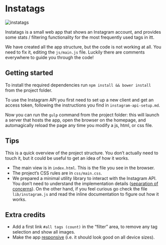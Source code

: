 # Instatags

![instatags](images/instatags.jpg)

Instatags is a small web app that shows an Instagram account, and provides some stats / filtering functionality for the most frequently used tags in itt.

We have created all the app structure, but the code is not working at all. You need to fix it, editing the `js/main.js` file. Luckily there are comments everywhere to guide you through the code!

## Getting started

To install the required dependencies run `npm install && bower install` from the project folder.

To use the Instagram API you first need to set up a new client and get an access token, following the instructions you find in `instagram-api-setup.md`.

Now you can run the `gulp` command from the project folder: this will launch a server that hosts the app, open the browser on the homepage, and automagically reload the page any time you modify a js, html, or css file.

## Tips

This is a quick overview of the project structure. You don’t actually need to touch it, but it could be useful to get an idea of how it works.

- The main view is in `index.html`. This is the file you see in the browser.
- The project’s CSS rules are in `css/main.css`.
- We prepared a minimal utility library to interact with the Instagram API. You don’t need to understand the implementation details ([separation of concerns](https://en.wikipedia.org/wiki/Separation_of_concerns)). On the other hand, if you feel curious go check the file `lib/instagram.js` and read the inline documentation to figure out how it works.

## Extra credits

- Add a first link `#all tags (count)` in the “filter” area, to remove any tag selection and show all images.
- Make the app [responsive](https://en.wikipedia.org/wiki/Responsive_web_design) (i.e. it should look good on all device sizes).
